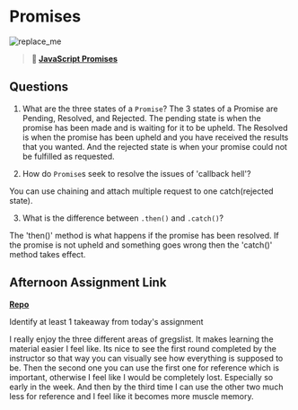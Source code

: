 # Promises

![replace_me](https://codeworks.blob.core.windows.net/public/assets/img/illustrations/placeholder.svg)

> **📖 [JavaScript Promises](https://codeworksacademy.com/fs-student-guide/resources/wk4/02-Promises)**

## Questions

1. What are the three states of a `Promise`?
The 3 states of a Promise are Pending, Resolved, and Rejected. The pending state is when the promise has been made and is waiting for it to be upheld. The Resolved is when the promise has been upheld and you have received the results that you wanted. And the rejected state is when your promise could not be fulfilled as requested.

2. How do `Promise`s seek to resolve the issues of 'callback hell'?

You can use chaining and attach multiple request to one catch(rejected state).

3. What is the difference between `.then()` and `.catch()`?

The 'then()' method is what happens if the promise has been resolved. If the promise is not upheld and something goes wrong then the 'catch()' method takes effect. 

## Afternoon Assignment Link

**[Repo](https://github.com/Alexmquan/spring23-asyncGregslist-main)**

Identify at least 1 takeaway from today's assignment

I really enjoy the three different areas of gregslist. It makes learning the material easier I feel like. Its nice to see the first round completed by the instructor so that way you can visually see how everything is supposed to be. Then the second one you can use the first one for reference which is important, otherwise I feel like I would be completely lost. Especially so early in the week. And then by the third time I can use the other two much less for reference and I feel like it becomes more muscle memory. 
